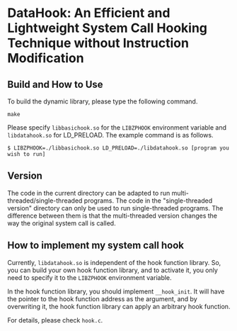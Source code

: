 # DataHook: An Efficient and Lightweight System Call Hooking Technique without Instruction Modification
## Build and How to Use
To build the dynamic library, please type the following command.
```
make
```
Please specify ```libbasichook.so``` for the ```LIBZPHOOK``` environment variable and ```libdatahook.so``` for LD_PRELOAD. The example command is as follows.
```
$ LIBZPHOOK=./libbasichook.so LD_PRELOAD=./libdatahook.so [program you wish to run]
```
## Version
The code in the current directory can be adapted to run multi-threaded/single-threaded programs. The code in the "single-threaded version" directory can only be used to run single-threaded programs. 
The difference between them is that the multi-threaded version changes the way the original system call is called.
## How to implement my system call hook

Currently, ```libdatahook.so``` is independent of the hook function library. So, you can build your own hook function library, and to activate it, you only need to specify it to the ```LIBZPHOOK``` 
environment variable.

In the hook function library, you should implement ```__hook_init```.
It will have the pointer to the hook function address as the argument, and by overwriting it, the hook function library can apply an arbitrary hook function.

For details, please check ```hook.c```.

